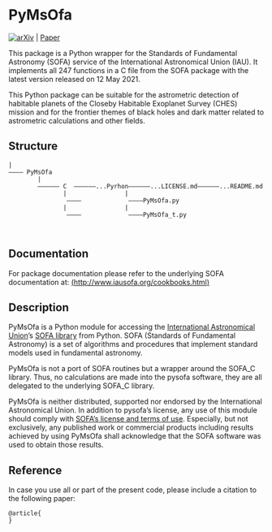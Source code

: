 # PyMsOfa
[![arXiv](https://img.shields.io/badge/arxiv-2200.0000-b31b1b.svg)](https://arxiv.org/abs/2200.0000) | [Paper](https://www.raa-journal.org/) 

This package is a Python wrapper for the Standards of Fundamental Astronomy (SOFA) service of the International Astronomical Union (IAU). It implements all 247 functions in a C file from the SOFA package with the latest version released on 12 May 2021.

This Python package can be suitable for the astrometric detection of habitable planets of the Closeby Habitable Exoplanet Survey (CHES) mission and for the frontier themes of black holes and dark matter related to astrometric calculations and other fields.

## Structure
```
|
———— PyMsOfa
        |
        —————— C  ——————...Pyrhon——————...LICENSE.md——————...README.md
               |                |
                ————             ————PyMsOfa.py
               |                |
                ————             ————PyMsOfa_t.py



```

## Documentation

For package documentation please refer to the underlying SOFA documentation at:
[(http://www.iausofa.org/cookbooks.html)](http://www.iausofa.org/cookbooks.html)

## Description

PyMsOfa is a Python module for accessing the [International Astronomical Union](https://www.iau.org/)’s [SOFA library](http://www.iausofa.org/) from Python. SOFA (Standards of Fundamental Astronomy) is a set of algorithms and procedures that implement standard models used in fundamental astronomy.

PyMsOfa is not a port of SOFA routines but a wrapper around the SOFA_C library. Thus, no calculations are made into the pysofa software, they are all delegated to the underlying SOFA_C library.

PyMsOfa is neither distributed, supported nor endorsed by the International Astronomical Union. In addition to pysofa’s license, any use of this module should comply with [SOFA’s license and terms of use](http://www.iausofa.org/tandc.html). Especially, but not exclusively, any published work or commercial products including results achieved by using PyMsOfa shall acknowledge that the SOFA software was used to obtain those results.


## Reference
In case you use all or part of the present code, please include a citation to the following paper:

```
@article{
}
```
